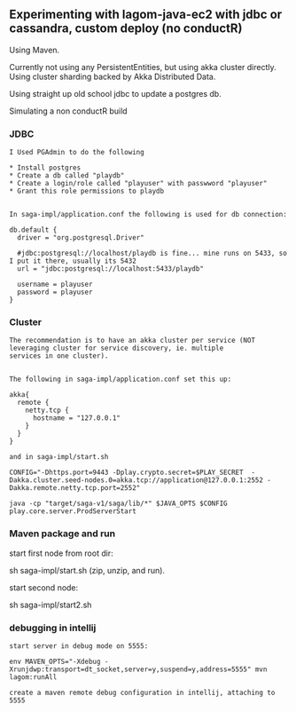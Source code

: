 ## Experimenting with lagom-java-ec2 with jdbc or cassandra, custom deploy (no conductR)


Using Maven.

Currently not using any PersistentEntities, but using akka cluster directly. Using cluster sharding backed
by Akka Distributed Data.

Using straight up old school jdbc to update a postgres db.

Simulating a non conductR build



### JDBC

    I Used PGAdmin to do the following

    * Install postgres
    * Create a db called "playdb"
    * Create a login/role called "playuser" with passwword "playuser"
    * Grant this role permissions to playdb
    
    
    In saga-impl/application.conf the following is used for db connection:
    
    db.default {
      driver = "org.postgresql.Driver"
    
      #jdbc:postgresql://localhost/playdb is fine... mine runs on 5433, so I put it there, usually its 5432
      url = "jdbc:postgresql://localhost:5433/playdb"
    
      username = playuser
      password = playuser
    }


### Cluster


    The recommendation is to have an akka cluster per service (NOT leveraging cluster for service discovery, ie. multiple
    services in one cluster).
    
    
    The following in saga-impl/application.conf set this up:
    
    akka{
      remote {
        netty.tcp {
          hostname = "127.0.0.1"
        }
      }
    }
    
    and in saga-impl/start.sh
    
    CONFIG="-Dhttps.port=9443 -Dplay.crypto.secret=$PLAY_SECRET  -Dakka.cluster.seed-nodes.0=akka.tcp://application@127.0.0.1:2552 -Dakka.remote.netty.tcp.port=2552"
    
    java -cp "target/saga-v1/saga/lib/*" $JAVA_OPTS $CONFIG play.core.server.ProdServerStart
    


### Maven package and run

   start first node from root dir:
   
   sh saga-impl/start.sh  (zip, unzip, and run).
   
   start second node:
   
   sh saga-impl/start2.sh
   



### debugging in intellij
    
    
    start server in debug mode on 5555:
    
    env MAVEN_OPTS="-Xdebug -Xrunjdwp:transport=dt_socket,server=y,suspend=y,address=5555" mvn lagom:runAll
    
    create a maven remote debug configuration in intellij, attaching to 5555
    
    
    
    
    
    
    